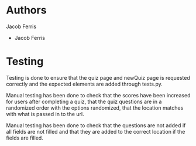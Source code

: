 # Authors
Jacob Ferris

 - Jacob Ferris

# Testing
Testing is done to ensure that the quiz page and newQuiz page is requested correctly and the expected elements are added through tests.py.

Manual testing has been done to check that the scores have been increased for users after completing a quiz, that the quiz questions are in a randomized order with the options randomized, that the location matches with what is passed in to the url.

Manual testing has been done to check that the questions are not added if all fields are not filled and that they are added to the correct location if the fields are filled.